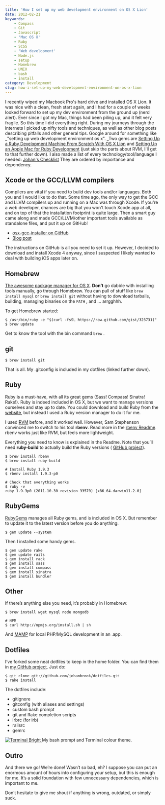 ```yaml
---
title: 'How I set up my web development environment on OS X Lion'
date: 2012-02-21
keywords:
    - Compass
    - Git
    - Javascript
    - 'Mac OS X'
    - Ruby
    - SCSS
    - 'Web development'
    - Node.js
    - setup
    - Homebrew
    - UNIX
    - bash
    - install
category: Development
slug: how-i-set-up-my-web-development-environment-on-os-x-lion
---
```


I recently wiped my Macbook Pro's hard drive and installed OS X Lion. It was nice with a clean, fresh start again, and I had for a couple of weeks looked forward to set up my dev environment from the ground up (nerd alert). Ever since I got my Mac, things had been piling up, and it felt very fragile. So this time I did everything right. During my journeys through the internets I picked up nifty tools and techniques, as well as other blog posts describing pitfalls and other general tips. Google around for something like _"setting up web development environment os x". _Two gems are [Setting Up a Ruby Development Machine From Scratch With OS X Lion](http://intridea.com/2011/7/26/setting-up-ruby-dev-on-lion?blog=company) and [Setting Up an Apple Mac for Ruby Development](http://www.stuartellis.eu/articles/mac-setup/) (just skip the parts about RVM, I'll get to that further down). I also made a list of every technology/tool/language I needed: [Johan's Checklist](http://cl.ly/CpSu) They are ordered by importance and dependency.

## Xcode or the GCC/LLVM compilers
Compilers are vital if you need to build dev tools and/or languages. Both you and I would like to do that. Some time ago, the only way to get the GCC and LLVM compilers up and running on a Mac was through Xcode. If you're a web developer, chances are big that you won't touch Xcode.app at all, and on top of that the installation footprint is quite large. Then a smart guy came along and made GCC/LLVM/other important tools available as standalone files, and put it up on GitHub!
- [osx-gcc-installer on GitHub](https://github.com/kennethreitz/osx-gcc-installer)
- [Blog post](http://www.kennethreitz.com/xcode-gcc-and-homebrew.html)

The instructions on GitHub is all you need to set it up. However, I decided to download and install Xcode 4 anyway, since I suspected I likely wanted to deal with building iOS apps later on.
## Homebrew

[The awesome package manager for OS X](http://mxcl.github.com/homebrew/). **Don’t** go dabble with installing tools manually, go through Homebrew. You can pull of stuff like `brew install mysql` or `brew install git` without having to download tarballs, building, managing binaries on the `PATH` , and … arrgghhh.

To get Homebrew started:

    $ /usr/bin/ruby -e "$(curl -fsSL https://raw.github.com/gist/323731)"
    $ brew update

Get to know the tool with the bin command `brew` .

## git

    $ brew install git

That is all. My .gitconfig is included in my dotfiles (linked further down).

## Ruby

Ruby is a must-have, with all its great gems (Sass! Compass! Sinatra! Rake!). Ruby is indeed included in OS X, but we want to manage versions ourselves and stay up to date. You could download and build Ruby from the [website](http://www.ruby-lang.org/en/), but instead I used a Ruby version manager to do it for me.

I used [RVM](https://rvm.beginrescueend.com/ "Ruby Version Manager") before, and it worked well. However, Sam Stephenson convinced me to switch to his tool **rbenv**. Read more in the [rbenv Readme](https://github.com/sstephenson/rbenv#readme). rbenv works just like RVM, but feels more lightweight.

Everything you need to know is explained in the Readme. Note that you’ll need **ruby-build** to actually build the Ruby versions ( [GitHub project](https://github.com/sstephenson/ruby-build)).

    $ brew install rbenv
    $ brew install ruby-build
    
    # Install Ruby 1.9.3
    $ rbenv install 1.9.3-p0
    
    # Check that everything works
    $ ruby -v
    ruby 1.9.3p0 (2011-10-30 revision 33570) [x86_64-darwin11.2.0]

## RubyGems

[RubyGems](http://rubygems.org/) manages all Ruby gems, and is included in OS X. But remember to update it to the latest version before you do anything.

    $ gem update --system

Then I installed some handy gems.

    $ gem update rake
    $ gem update rails
    $ gem install rack
    $ gem install sass
    $ gem install compass
    $ gem install sinatra
    $ gem install bundler

## Other

If there’s anything else you need, it’s probably in Homebrew:

    $ brew install wget mysql node mongodb
    
    # NPM
    $ curl http://npmjs.org/install.sh | sh

And [MAMP](http://www.mamp.info/en/index.html) for local PHP/MySQL development in an .app.

## Dotfiles

I’ve forked some neat dotfiles to keep in the home folder. You can find them in [my GitHub project](https://github.com/johanbrook/dotfiles). Just do:

    $ git clone git://github.com/johanbrook/dotfiles.git
    $ rake install

The dotfiles include:

- gitignore
- gitconfig (with aliases and settings)
- custom bash prompt
- git and Rake completion scripts
- irbrc (for irb)
- railsrc
- gemrc

[ ![Terminal Bright](http://f.cl.ly/items/1m1R3T160U1J361w3U3K/Terminal%20Bright.png "Terminal Bright") ](http://f.cl.ly/items/1m1R3T160U1J361w3U3K/Terminal%20Bright.png) My bash prompt and Terminal colour theme.
## Outro

And there we go! We’re done! Wasn’t so bad, eh? I suppose you can put an enormous amount of hours into configuring your setup, but this is enough for me. It’s a solid foundation with few unnecessary dependencies, which is important to me.

Don’t hesitate to give me shout if anything is wrong, outdated, or simply suck.
